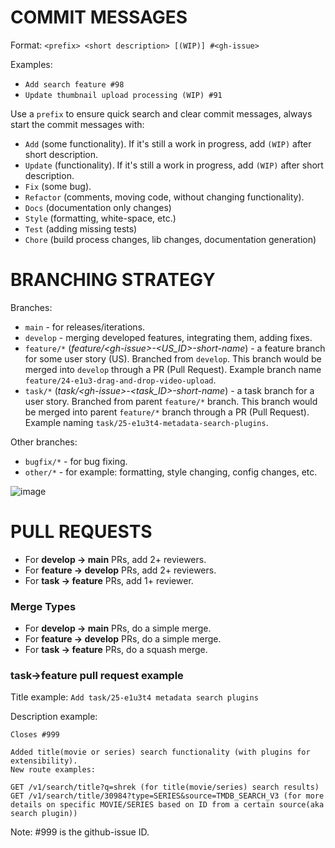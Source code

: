 # COMMIT MESSAGES
Format:
`<prefix> <short description> [(WIP)] #<gh-issue>`

Examples: 
* `Add search feature #98`
* `Update thumbnail upload processing (WIP) #91`

Use a `prefix` to ensure quick search and clear commit messages, always start the commit messages with:
* `Add` (some functionality). If it's still a work in progress, add `(WIP)` after short description.
* `Update` (functionality). If it's still a work in progress, add `(WIP)` after short description.
* `Fix` (some bug).
* `Refactor` (comments, moving code, without changing functionality).
* `Docs` (documentation only changes)
* `Style` (formatting, white-space, etc.)
* `Test` (adding missing tests)
* `Chore` (build process changes, lib changes, documentation generation)

# BRANCHING STRATEGY
Branches:
* `main` - for releases/iterations.
* `develop` - merging developed features, integrating them, adding fixes.
* `feature/*` (*feature/\<gh-issue\>-\<US_ID\>-short-name*) - a feature branch for some user story (US). Branched from `develop`. This branch would be merged into `develop` through a PR (Pull Request). Example branch name `feature/24-e1u3-drag-and-drop-video-upload`. 
* `task/*` (*task/\<gh-issue\>-\<task_ID\>-short-name*) - a task branch for a user story. Branched from parent `feature/*` branch. This branch would be merged into parent `feature/*` branch through a PR (Pull Request). Example naming `task/25-e1u3t4-metadata-search-plugins`.

Other branches:
* `bugfix/*` - for bug fixing.
* `other/*` - for example: formatting, style changing, config changes, etc.

![image](https://github.com/user-attachments/assets/d8ec4ffe-52b4-4387-9d4b-5eaf4d21b31d)

# PULL REQUESTS
* For **develop -> main** PRs, add 2+ reviewers.
* For **feature -> develop** PRs, add 2+ reviewers.
* For **task -> feature** PRs, add 1+ reviewer.

### Merge Types
* For **develop -> main** PRs, do a simple merge.
* For **feature -> develop** PRs, do a simple merge.
* For **task -> feature** PRs, do a squash merge.

### **task->feature** pull request example

Title example: `Add task/25-e1u3t4 metadata search plugins`

Description example:
```text
Closes #999

Added title(movie or series) search functionality (with plugins for extensibility).
New route examples:

GET /v1/search/title?q=shrek (for title(movie/series) search results)
GET /v1/search/title/30984?type=SERIES&source=TMDB_SEARCH_V3 (for more details on specific MOVIE/SERIES based on ID from a certain source(aka search plugin))
```
Note: #999 is the github-issue ID.
